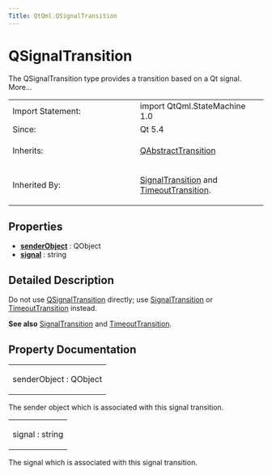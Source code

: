 ```yaml
---
Title: QtQml.QSignalTransition
---
```

        
QSignalTransition
=================

<span class="subtitle"></span>
The QSignalTransition type provides a transition based on a Qt signal. More...

<table>
<colgroup>
<col width="50%" />
<col width="50%" />
</colgroup>
<tbody>
<tr class="odd">
<td>Import Statement:</td>
<td>import QtQml.StateMachine 1.0</td>
</tr>
<tr class="even">
<td>Since:</td>
<td>Qt 5.4</td>
</tr>
<tr class="odd">
<td>Inherits:</td>
<td><p><a href="QtQml.QAbstractTransition.md">QAbstractTransition</a></p></td>
</tr>
<tr class="even">
<td>Inherited By:</td>
<td><p><a href="QtQml.SignalTransition.md">SignalTransition</a> and <a href="QtQml.TimeoutTransition.md">TimeoutTransition</a>.</p></td>
</tr>
</tbody>
</table>

<span id="properties"></span>
Properties
----------

-   ****[senderObject](#senderObject-prop)**** : QObject
-   ****[signal](#signal-prop)**** : string

<span id="details"></span>
Detailed Description
--------------------

Do not use [QSignalTransition](index.html) directly; use [SignalTransition](../QtQml.SignalTransition.md) or [TimeoutTransition](../QtQml.TimeoutTransition.md) instead.

**See also** [SignalTransition](../QtQml.SignalTransition.md) and [TimeoutTransition](../QtQml.TimeoutTransition.md).

Property Documentation
----------------------

<table>
<colgroup>
<col width="100%" />
</colgroup>
<tbody>
<tr class="odd">
<td><p><span id="senderObject-prop"></span><span class="name">senderObject</span> : <span class="type">QObject</span></p></td>
</tr>
</tbody>
</table>

The sender object which is associated with this signal transition.

<table>
<colgroup>
<col width="100%" />
</colgroup>
<tbody>
<tr class="odd">
<td><p><span id="signal-prop"></span><span class="name">signal</span> : <span class="type">string</span></p></td>
</tr>
</tbody>
</table>

The signal which is associated with this signal transition.

